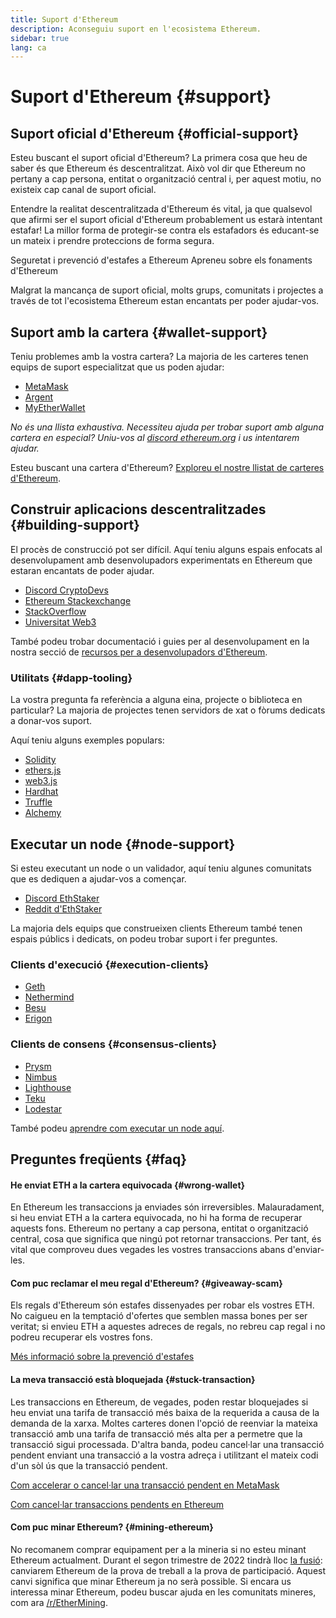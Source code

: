 ```yaml
---
title: Suport d'Ethereum
description: Aconseguiu suport en l'ecosistema Ethereum.
sidebar: true
lang: ca
---
```


# Suport d'Ethereum {#support}

## Suport oficial d'Ethereum {#official-support}

Esteu buscant el suport oficial d'Ethereum? La primera cosa que heu de saber és que Ethereum és descentralitzat. Això vol dir que Ethereum no pertany a cap persona, entitat o organització central i, per aquest motiu, no existeix cap canal de suport oficial.

Entendre la realitat descentralitzada d'Ethereum és vital, ja que qualsevol que afirmi ser el suport oficial d'Ethereum probablement us estarà intentant estafar! La millor forma de protegir-se contra els estafadors és educant-se un mateix i prendre proteccions de forma segura.

<DocLink to="/security/">
  Seguretat i prevenció d'estafes a Ethereum
</DocLink>

<DocLink to="/learn/">
  Apreneu sobre els fonaments d'Ethereum
</DocLink>

Malgrat la mancança de suport oficial, molts grups, comunitats i projectes a través de tot l'ecosistema Ethereum estan encantats per poder ajudar-vos.

## Suport amb la cartera {#wallet-support}

Teniu problemes amb la vostra cartera? La majoria de les carteres tenen equips de suport especialitzat que us poden ajudar:

- [MetaMask](https://metamask.zendesk.com/hc/)
- [Argent](https://support.argent.xyz/hc/)
- [MyEtherWallet](https://help.myetherwallet.com/)

_No és una llista exhaustiva. Necessiteu ajuda per trobar suport amb alguna cartera en especial? Uniu-vos al [discord ethereum.org](https://discord.gg/rZz26QWfCg) i us intentarem ajudar._

Esteu buscant una cartera d'Ethereum? [Exploreu el nostre llistat de carteres d'Ethereum](/wallets/find-wallet/).

## Construir aplicacions descentralitzades {#building-support}

El procès de construcció pot ser difícil. Aquí teniu alguns espais enfocats al desenvolupament amb desenvolupadors experimentats en Ethereum que estaran encantats de poder ajudar.

- [Discord CryptoDevs](https://discord.gg/Z9TA39m8Yu)
- [Ethereum Stackexchange](https://ethereum.stackexchange.com/)
- [StackOverflow](https://stackoverflow.com/questions/tagged/web3)
- [Universitat Web3](https://www.web3.university/)

També podeu trobar documentació i guies per al desenvolupament en la nostra secció de [recursos per a desenvolupadors d'Ethereum](/developers/).

### Utilitats {#dapp-tooling}

La vostra pregunta fa referència a alguna eina, projecte o biblioteca en particular? La majoria de projectes tenen servidors de xat o fòrums dedicats a donar-vos suport.

Aquí teniu alguns exemples populars:

- [Solidity](https://gitter.im/ethereum/solidity/)
- [ethers.js](https://discord.gg/6jyGVDK6Jx)
- [web3.js](https://discord.gg/GsABYQu4sC)
- [Hardhat](https://discord.gg/xtrMGhmbfZ)
- [Truffle](https://discord.gg/8uKcsccEYE)
- [Alchemy](http://alchemy.com/discord)

## Executar un node {#node-support}

Si esteu executant un node o un validador, aquí teniu algunes comunitats que es dediquen a ajudar-vos a començar.

- [Discord EthStaker](https://discord.io/ethstaker)
- [Reddit d'EthStaker](https://www.reddit.com/r/ethstaker)

La majoria dels equips que construeixen clients Ethereum també tenen espais públics i dedicats, on podeu trobar suport i fer preguntes.

### Clients d'execució {#execution-clients}

- [Geth](https://discord.gg/FqDzupGyYf)
- [Nethermind](https://discord.gg/YJx3pm8z5C)
- [Besu](https://discord.gg/p8djYngzKN)
- [Erigon](https://github.com/ledgerwatch/erigon/issues)

### Clients de consens {#consensus-clients}

- [Prysm](https://discord.gg/prysmaticlabs)
- [Nimbus](https://discord.gg/nSmEH3qgFv)
- [Lighthouse](https://discord.gg/cyAszAh)
- [Teku](https://discord.gg/7hPv2T6)
- [Lodestar](https://discord.gg/aMxzVcr)

També podeu [aprendre com executar un node aquí](/developers/docs/nodes-and-clients/run-a-node/).

## Preguntes freqüents {#faq}

#### He enviat ETH a la cartera equivocada {#wrong-wallet}

En Ethereum les transaccions ja enviades són irreversibles. Malauradament, si heu enviat ETH a la cartera equivocada, no hi ha forma de recuperar aquests fons. Ethereum no pertany a cap persona, entitat o organització central, cosa que significa que ningú pot retornar transaccions. Per tant, és vital que comproveu dues vegades les vostres transaccions abans d'enviar-les.

#### Com puc reclamar el meu regal d'Ethereum? {#giveaway-scam}

Els regals d'Ethereum són estafes dissenyades per robar els vostres ETH. No caigueu en la temptació d'ofertes que semblen massa bones per ser veritat; si envieu ETH a aquestes adreces de regals, no rebreu cap regal i no podreu recuperar els vostres fons.

[Més informació sobre la prevenció d'estafes](/security/#common-scams)

#### La meva transacció està bloquejada {#stuck-transaction}

Les transaccions en Ethereum, de vegades, poden restar bloquejades si heu enviat una tarifa de transacció més baixa de la requerida a causa de la demanda de la xarxa. Moltes carteres donen l'opció de reenviar la mateixa transacció amb una tarifa de transacció més alta per a permetre que la transacció sigui processada. D'altra banda, podeu cancel·lar una transacció pendent enviant una transacció a la vostra adreça i utilitzant el mateix codi d'un sòl ús que la transacció pendent.

[Com accelerar o cancel·lar una transacció pendent en MetaMask](https://metamask.zendesk.com/hc/en-us/articles/360015489251-How-to-speed-up-or-cancel-a-pending-transaction)

[Com cancel·lar transaccions pendents en Ethereum](https://info.etherscan.com/how-to-cancel-ethereum-pending-transactions/)

#### Com puc minar Ethereum? {#mining-ethereum}

No recomanem comprar equipament per a la mineria si no esteu minant Ethereum actualment. Durant el segon trimestre de 2022 tindrà lloc [la fusió](/upgrades/merge/): canviarem Ethereum de la prova de treball a la prova de participació. Aquest canvi significa que minar Ethereum ja no serà possible. Si encara us interessa minar Ethereum, podeu buscar ajuda en les comunitats mineres, com ara [/r/EtherMining](https://www.reddit.com/r/EtherMining/).
